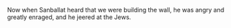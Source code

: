 Now when Sanballat heard that we were building the wall, he was angry and greatly enraged, and he jeered at the Jews.
